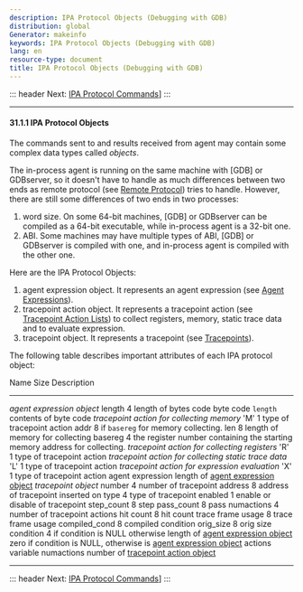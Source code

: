 ```yaml
---
description: IPA Protocol Objects (Debugging with GDB)
distribution: global
Generator: makeinfo
keywords: IPA Protocol Objects (Debugging with GDB)
lang: en
resource-type: document
title: IPA Protocol Objects (Debugging with GDB)
---
```

::: header
Next: [IPA Protocol Commands](IPA-Protocol-Commands.html#IPA-Protocol-Commands)]
:::

---

#### 31.1.1 IPA Protocol Objects

The commands sent to and results received from agent may contain some complex data types called *objects*.

The in-process agent is running on the same machine with [GDB] or GDBserver, so it doesn't have to handle as much differences between two ends as remote protocol (see [Remote Protocol](Remote-Protocol.html#Remote-Protocol)) tries to handle. However, there are still some differences of two ends in two processes:

1. word size. On some 64-bit machines, [GDB] or GDBserver can be compiled as a 64-bit executable, while in-process agent is a 32-bit one.
2. ABI. Some machines may have multiple types of ABI, [GDB] or GDBserver is compiled with one, and in-process agent is compiled with the other one.

Here are the IPA Protocol Objects:

1. agent expression object. It represents an agent expression (see [Agent Expressions](Agent-Expressions.html#Agent-Expressions)).
2. tracepoint action object. It represents a tracepoint action (see [Tracepoint Action Lists](Tracepoint-Actions.html#Tracepoint-Actions)) to collect registers, memory, static trace data and to evaluate expression.
3. tracepoint object. It represents a tracepoint (see [Tracepoints](Tracepoints.html#Tracepoints)).

The following table describes important attributes of each IPA protocol object:

Name                                                   Size                                                                                             Description

---

*agent expression object*
length                                                 4                                                                                                length of bytes code
byte code                                              `length`                                                                              contents of byte code
*tracepoint action for collecting memory*
'M'                                                    1                                                                                                type of tracepoint action
addr                                                   8                                                                                                if `basereg` for memory collecting.
len                                                    8                                                                                                length of memory for collecting
basereg                                                4                                                                                                the register number containing the starting memory address for collecting.
*tracepoint action for collecting registers*
'R'                                                    1                                                                                                type of tracepoint action
*tracepoint action for collecting static trace data*
'L'                                                    1                                                                                                type of tracepoint action
*tracepoint action for expression evaluation*
'X'                                                    1                                                                                                type of tracepoint action
agent expression                                       length of                                                                                        [agent expression object](#agent-expression-object)
*tracepoint object*
number                                                 4                                                                                                number of tracepoint
address                                                8                                                                                                address of tracepoint inserted on
type                                                   4                                                                                                type of tracepoint
enabled                                                1                                                                                                enable or disable of tracepoint
step_count                                             8                                                                                                step
pass_count                                             8                                                                                                pass
numactions                                             4                                                                                                number of tracepoint actions
hit count                                              8                                                                                                hit count
trace frame usage                                      8                                                                                                trace frame usage
compiled_cond                                          8                                                                                                compiled condition
orig_size                                              8                                                                                                orig size
condition                                              4 if condition is NULL otherwise length of [agent expression object](#agent-expression-object)   zero if condition is NULL, otherwise is [agent expression object](#agent-expression-object)
actions                                                variable                                                                                         numactions number of [tracepoint action object](#tracepoint-action-object)

---

::: header
Next: [IPA Protocol Commands](IPA-Protocol-Commands.html#IPA-Protocol-Commands)]
:::
